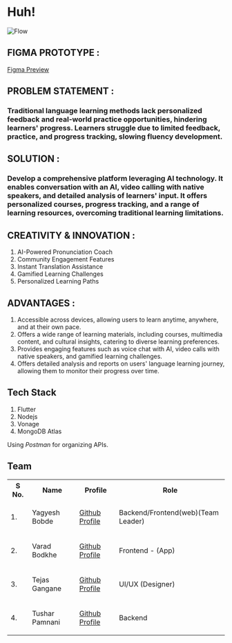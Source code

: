 # Huh!
![Flow](https://github.com/yagyesh-bobde/Huh/assets/123196274/0f4bcd89-fdb2-4910-bd8a-0f09573da935)

## FIGMA PROTOTYPE :
[Figma Preview](https://www.figma.com/proto/vTyofXcNlm3vVhrfZcp0AY/HTF-%23?type=design&node-id=21-317&t=F2y7CPGS6dAkvD2p-1&scaling=scale-down&page-id=0%3A1&mode=design)

## PROBLEM STATEMENT :
### Traditional language learning methods lack personalized feedback and real-world practice opportunities, hindering learners' progress. Learners struggle due to limited feedback, practice, and progress tracking, slowing fluency development.

## SOLUTION :
### Develop a comprehensive platform leveraging AI technology. It enables conversation with an AI, video calling with native speakers, and detailed analysis of learners' input. It offers personalized courses, progress tracking, and a range of learning resources, overcoming traditional learning limitations.

## CREATIVITY & INNOVATION :
1) AI-Powered Pronunciation Coach
2) Community Engagement Features
3) Instant Translation Assistance
4) Gamified Learning Challenges
5) Personalized Learning Paths

## ADVANTAGES : 
1) Accessible across devices, allowing users to learn anytime, anywhere, and at their own pace.
2) Offers a wide range of learning materials, including courses, multimedia content, and cultural insights, catering to diverse learning preferences.
3) Provides engaging features such as voice chat with AI, video calls with native speakers, and gamified learning challenges.
4) Offers detailed analysis and reports on users' language learning journey, allowing them to monitor their progress over time.

## Tech Stack
1. Flutter
2. Nodejs
3. Vonage
4. MongoDB Atlas

Using *Postman* for organizing APIs.

## Team
<table>
<tr>
<th>S No.</th><th>Name</th><th>Profile</th><th>Role</th>
</tr>
<tr>
<td>1.</td><td>Yagyesh Bobde</td><td>
  
[Github Profile](https://github.com/yagyesh-bobde)
  
</td><td>Backend/Frontend(web)(Team Leader)</td>
</tr>
  <tr>
<td>2.</td><td>Varad Bodkhe</td><td>  

  [Github Profile](https://github.com/vbodkhe1924)
</td><td>Frontend - (App)</td>
</tr>
  <tr>
<td>3.</td><td>Tejas Gangane</td><td>  

  [Github Profile](https://github.com/TejasGangane)

</td><td>UI/UX (Designer)</td>
</tr>
  <tr>
<td>4.</td><td>Tushar Pamnani</td><td>
  
[Github Profile](https://github.com/tusharpamnani)

</td><td>Backend</td>
</tr>
</table>
